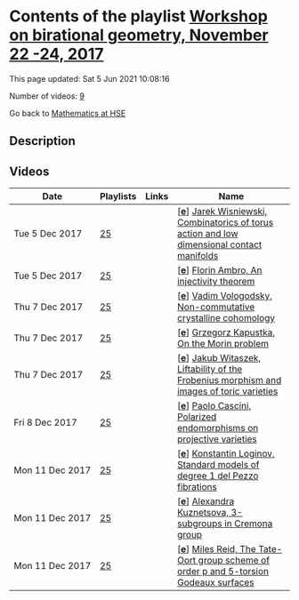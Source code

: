 # Contents of the playlist [Workshop  on birational geometry, November  22 -24, 2017](https://www.youtube.com/playlist?list=PLq3E5oubNNoBtsYtCoQ3m2VbuddTH5iEQ)

This page updated: Sat 5 Jun 2021 10:08:16

Number of videos: [9](#videos)

Go back to [Mathematics at HSE](../README.md)

## Description



## Videos

|Date|Playlists|Links|Name|
|---|---|---|---|
| Tue&nbsp;5&nbsp;Dec&nbsp;2017 | [25](../playlists/25 "Workshop  on birational geometry, November  22 -24, 2017") |  | [[**e**](https://studio.youtube.com/video/4mpl9ZtBxW8/edit "Edit")] [Jarek Wisniewski, Combinatorics of torus action and low dimensional contact manifolds](https://www.youtube.com/watch?v=4mpl9ZtBxW8&list=PLq3E5oubNNoBtsYtCoQ3m2VbuddTH5iEQ) |
| Tue&nbsp;5&nbsp;Dec&nbsp;2017 | [25](../playlists/25 "Workshop  on birational geometry, November  22 -24, 2017") |  | [[**e**](https://studio.youtube.com/video/YeDJtwPL3Zg/edit "Edit")] [Florin Ambro, An injectivity theorem](https://www.youtube.com/watch?v=YeDJtwPL3Zg&list=PLq3E5oubNNoBtsYtCoQ3m2VbuddTH5iEQ) |
| Thu&nbsp;7&nbsp;Dec&nbsp;2017 | [25](../playlists/25 "Workshop  on birational geometry, November  22 -24, 2017") |  | [[**e**](https://studio.youtube.com/video/fGwwlb1fClg/edit "Edit")] [Vadim Vologodsky, Non-commutative crystalline cohomology](https://www.youtube.com/watch?v=fGwwlb1fClg&list=PLq3E5oubNNoBtsYtCoQ3m2VbuddTH5iEQ) |
| Thu&nbsp;7&nbsp;Dec&nbsp;2017 | [25](../playlists/25 "Workshop  on birational geometry, November  22 -24, 2017") |  | [[**e**](https://studio.youtube.com/video/A8EK7Hj4gXM/edit "Edit")] [Grzegorz Kapustka, On the Morin problem](https://www.youtube.com/watch?v=A8EK7Hj4gXM&list=PLq3E5oubNNoBtsYtCoQ3m2VbuddTH5iEQ) |
| Thu&nbsp;7&nbsp;Dec&nbsp;2017 | [25](../playlists/25 "Workshop  on birational geometry, November  22 -24, 2017") |  | [[**e**](https://studio.youtube.com/video/a1qQkwXpWU8/edit "Edit")] [Jakub Witaszek, Liftability of the Frobenius morphism and images of toric varieties](https://www.youtube.com/watch?v=a1qQkwXpWU8&list=PLq3E5oubNNoBtsYtCoQ3m2VbuddTH5iEQ) |
| Fri&nbsp;8&nbsp;Dec&nbsp;2017 | [25](../playlists/25 "Workshop  on birational geometry, November  22 -24, 2017") |  | [[**e**](https://studio.youtube.com/video/t5SFEvmx2UY/edit "Edit")] [Paolo Cascini, Polarized endomorphisms on projective varieties](https://www.youtube.com/watch?v=t5SFEvmx2UY&list=PLq3E5oubNNoBtsYtCoQ3m2VbuddTH5iEQ) |
| Mon&nbsp;11&nbsp;Dec&nbsp;2017 | [25](../playlists/25 "Workshop  on birational geometry, November  22 -24, 2017") |  | [[**e**](https://studio.youtube.com/video/sKj8DAMRpU0/edit "Edit")] [Konstantin Loginov, Standard models of degree 1 del Pezzo fibrations](https://www.youtube.com/watch?v=sKj8DAMRpU0&list=PLq3E5oubNNoBtsYtCoQ3m2VbuddTH5iEQ) |
| Mon&nbsp;11&nbsp;Dec&nbsp;2017 | [25](../playlists/25 "Workshop  on birational geometry, November  22 -24, 2017") |  | [[**e**](https://studio.youtube.com/video/HBE20J_c0fM/edit "Edit")] [Alexandra Kuznetsova, 3-subgroups in Cremona group](https://www.youtube.com/watch?v=HBE20J_c0fM&list=PLq3E5oubNNoBtsYtCoQ3m2VbuddTH5iEQ) |
| Mon&nbsp;11&nbsp;Dec&nbsp;2017 | [25](../playlists/25 "Workshop  on birational geometry, November  22 -24, 2017") |  | [[**e**](https://studio.youtube.com/video/QHMAI31oPGw/edit "Edit")] [Miles Reid, The Tate-Oort group scheme of order p and 5-torsion Godeaux surfaces](https://www.youtube.com/watch?v=QHMAI31oPGw&list=PLq3E5oubNNoBtsYtCoQ3m2VbuddTH5iEQ) |
